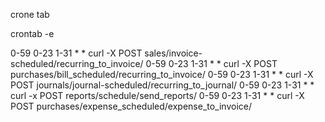 crone tab

crontab -e

0-59 0-23 1-31 * * curl -X  POST sales/invoice-scheduled/recurring_to_invoice/
0-59 0-23 1-31 * * curl -X  POST purchases/bill_scheduled/recurring_to_invoice/
0-59 0-23 1-31 * * curl -X  POST journals/journal-scheduled/recurring_to_journal/
0-59 0-23 1-31 * * curl -x  POST reports/schedule/send_reports/
0-59 0-23 1-31 * * curl -X  POST purchases/expense_scheduled/expense_to_invoice/

